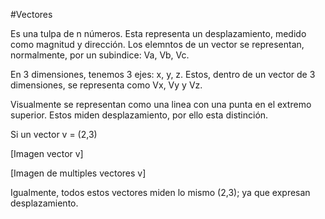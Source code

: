 #Vectores

Es una tulpa de n números. Esta representa un desplazamiento, medido como magnitud y dirección. Los elemntos de un vector se representan, normalmente, por un subindice: Va, Vb, Vc.

En 3 dimensiones, tenemos 3 ejes: x, y, z. Estos, dentro de un vector de 3 dimensiones, se representa como Vx, Vy y Vz.

Visualmente se representan como una linea con una punta en el extremo superior. Estos miden desplazamiento, por ello esta distinción.

Si un vector v = (2,3)

[Imagen vector v]

[Imagen de multiples vectores v]

Igualmente, todos estos vectores miden lo mismo (2,3); ya que expresan desplazamiento.


